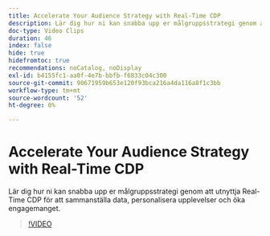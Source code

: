 ```yaml
---
title: Accelerate Your Audience Strategy with Real-Time CDP
description: Lär dig hur ni kan snabba upp er målgruppsstrategi genom att utnyttja Real-Time CDP för att sammanställa data, personalisera upplevelser och öka engagemanget.
doc-type: Video Clips
duration: 46
index: false
hide: true
hidefromtoc: true
recommendations: noCatalog, noDisplay
exl-id: b4155fc1-aa0f-4e7b-bbfb-f6833c04c300
source-git-commit: 90671959b653e120f93bca216a4da116a8f1c3bb
workflow-type: tm+mt
source-wordcount: '52'
ht-degree: 0%

---
```


# Accelerate Your Audience Strategy with Real-Time CDP

Lär dig hur ni kan snabba upp er målgruppsstrategi genom att utnyttja Real-Time CDP för att sammanställa data, personalisera upplevelser och öka engagemanget.

<!-- 62_S508_3442517_45_accelerating-your-audience-strategy-with-realtime-cdp -->
>[!VIDEO](https://video.tv.adobe.com/v/3459609/?learn=on&enablevpops=true&captions=swe)
